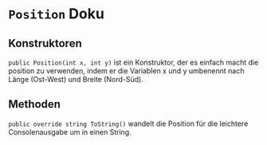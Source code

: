 # **`Position` Doku**
## Konstruktoren
` public Position(int x, int y) ` ist ein Konstruktor, der es einfach macht die position zu verwenden, indem er die Variablen x und y umbenennt nach Länge (Ost-West) und Breite (Nord-Süd).

## Methoden
`public override string ToString()` wandelt die Position für die leichtere Consolenausgabe um in einen String.